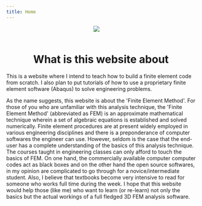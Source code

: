 ```yaml
---
title: Home
---
```


<center><img src="/images/MainPage_image_1.png" style="max-width:100%;min-width:40px;float:middle;"/></center>

<br>

<center> <h1> What is this website about </h1></center>



This is a website where I intend to teach how to build a finite element code from scratch. I also plan to put tutorials of how to use a proprietary finite element software (Abaqus)
to solve engineering problems.

As the name suggests, this website is about the 'Finite Element Method'. For those of you who are unfamiliar with this analysis technique, the 'Finite Element Method' (abbreviated as FEM) is an approximate mathematical technique wherein a set of algebraic equations is established and solved numerically. Finite element procedures are at present widely employed in various engineering disciplines and there is a preponderance of computer softwares the engineer can use. However, seldom is the case that the end-user has a complete understanding of the basics of this analysis technique. The courses taught in engineering classes can only afford to touch the basics of FEM. On one hand, the commercially available computer computer codes act as black boxes and on the other hand the open source softwares, in my opinion are complicated to go through for a novice/intermediate student. Also, I believe that textbooks become very intensive to read for someone who works full time during the week. I hope that this website would help those (like me) who want to learn (or re-learn) not only the basics but the actual workings of a full fledged 3D FEM analysis software.
